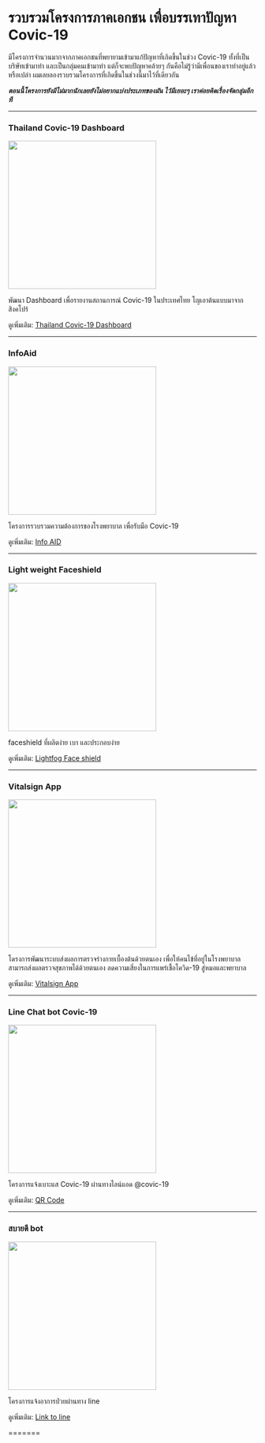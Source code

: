 รวบรวมโครงการภาคเอกชน เพื่อบรรเทาปัญหา Covic-19
=======

มีโครงการจำนวนมากจากภาคเอกชนที่พยายามเข้ามาแก้ปัญหาที่เกิดขึ้นในช่วง Covic-19 ทั้งที่เป็นบริษัทเข้ามาทำ และเป็นกลุ่มคนเข้ามาทำ แต่ก็จะพบปัญหาคล้ายๆ กันคือไม่รู้ว่ามีเพื่อนของเราทำอยู่แล้วหรือเปล่า ผมเลยลองรวบรวมโครงการที่เกิดขึ้นในช่วงนี้มาไว้ที่เดียวกัน

___ตอนนี้โครงการยังมีไม่มากนักเลยยังไม่อยากแบ่งประเภทของมัน ไว้มีเยอะๆ เราค่อยคิดเรื่องจัดกลุ่มอีกที___

---

### Thailand Covic-19 Dashboard

<image src="images/covic-19-dashboard.png" width="300px" />

พัฒนา Dashboard เพื่อรายงานสถานการณ์ Covic-19 ในประเทศไทย โญเอาต้นแบบมาจากสิงคโปร์

ดูเพิ่มเติม: [Thailand Covic-19 Dashboard](https://co.vid19.sg/singapore/dashboard)

---

### InfoAid

<image src="images/infoaid.png" width="300px" />

โครงการรวบรวมความต้องการของโรงพยาบาล เพื่อรับมือ Covic-19

ดูเพิ่มเติม: [Info AID](https://www.infoaid.org)

---

### Light weight Faceshield

<image src="images/smart-face-shield.png" width="300px" />

faceshield ที่ผลิตง่าย เบา และประกอบง่าย

ดูเพิ่มเติม: [Lightfog Face shield](https://holenhello.com/pages/smart-face-shield?fbclid=IwAR2bqLVJKRgLBQZI8TzeqmP7XJ1U1_uTl_FvPnvkQMGG55-7MFTFaOqrupw)

---

### Vitalsign App

<image src="images/vitalsignapp.png" width="300px" />

โดรงการพัฒนาระบบส่งผลการตรวจร่างกายเบื้องต้นด้วยตนเอง เพื่อให้คนไข้ที่อยู่ในโรงพยาบาลสามารถส่งผลตรวจสุขภาพได้ด้วยตนเอง ลดความเสี่ยงในการแพร่เชื้อโควิด-19 สู่หมอและพยาบาล

ดูเพิ่มเติม: [Vitalsign App](https://vitalsignapp.com/)

---

### Line Chat bot Covic-19

<image src="images/line-covic-19.png" width="300px" />

โครงการแจ้งเบาะแส Covic-19 ผ่านทางไลน์แอด @covic-19

ดูเพิ่มเติม: [QR Code](images/line-covic-19.png)

---

### สบายดี bot

<image src="images/sabuydeebot2.png" width="300px" />

โครงการแจ้งอาการป่วยผ่านทาง line

ดูเพิ่มเติม: [Link to line](https://line.me/R/ti/p/@sabaideebot)

=======
